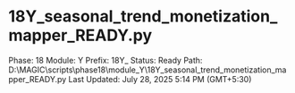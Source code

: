 # 18Y_seasonal_trend_monetization_mapper_READY.py

Phase: 18
Module: Y
Prefix: 18Y_
Status: Ready
Path: D:\MAGIC\scripts\phase18\module_Y\18Y_seasonal_trend_monetization_mapper_READY.py
Last Updated: July 28, 2025 5:14 PM (GMT+5:30)